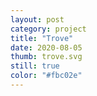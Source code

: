 ```yaml
---
layout: post
category: project
title: "Trove"
date: 2020-08-05
thumb: trove.svg
still: true
color: "#fbc02e"
---
```

